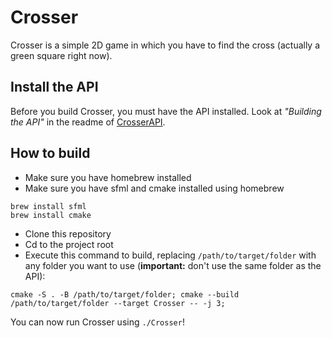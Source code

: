 # Crosser
Crosser is a simple 2D game in which you have to find the cross (actually a green square right now).

## Install the API
Before you build Crosser, you must have the API installed. Look at _"Building the API"_ in the readme of [CrosserAPI](https://github.com/Bloepiloepi/Crosser-API).

## How to build
- Make sure you have homebrew installed
- Make sure you have sfml and cmake installed using homebrew
```shell script
brew install sfml
brew install cmake
```
- Clone this repository
- Cd to the project root
- Execute this command to build, replacing ```/path/to/target/folder``` with any folder you want to use (**important:** don't use the same folder as the API):
```shell script
cmake -S . -B /path/to/target/folder; cmake --build /path/to/target/folder --target Crosser -- -j 3;
```
You can now run Crosser using ```./Crosser```!